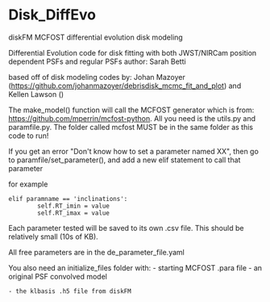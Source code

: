 # Disk_DiffEvo
diskFM MCFOST differential evolution disk modeling


Differential Evolution code for disk fitting with both JWST/NIRCam position dependent PSFs and regular PSFs
author: Sarah Betti

based off of disk modeling codes by: Johan Mazoyer (https://github.com/johanmazoyer/debrisdisk_mcmc_fit_and_plot) 
and Kellen Lawson ()

The make_model() function will call the MCFOST generator which is from: https://github.com/mperrin/mcfost-python.  All you need is the utils.py and paramfile.py.  The folder called mcfost MUST be in the same folder as this code to run! 

If you get an error "Don't know how to set a parameter named XX", then go to paramfile/set_parameter(), and add a new elif statement to call that parameter

for example 
        
	elif paramname == 'inclinations':
            self.RT_imin = value
            self.RT_imax = value


Each parameter tested will be saved to its own .csv file.  This should be relatively small (10s of KB).  

All free parameters are in the de_parameter_file.yaml

You also need an initialize_files folder with:
	- starting MCFOST .para file
	- an original PSF convolved model
 
	- the klbasis .h5 file from diskFM
